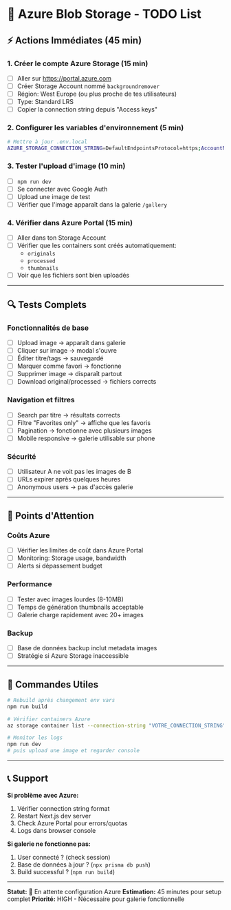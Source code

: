 # 🚀 Azure Blob Storage - TODO List

## ⚡ Actions Immédiates (45 min)

### 1. Créer le compte Azure Storage (15 min)
- [ ] Aller sur https://portal.azure.com
- [ ] Créer Storage Account nommé `backgroundremover`
- [ ] Région: West Europe (ou plus proche de tes utilisateurs)
- [ ] Type: Standard LRS
- [ ] Copier la connection string depuis "Access keys"

### 2. Configurer les variables d'environnement (5 min)
```bash
# Mettre à jour .env.local
AZURE_STORAGE_CONNECTION_STRING=DefaultEndpointsProtocol=https;AccountName=backgroundremover;AccountKey=TON_VRAI_KEY;EndpointSuffix=core.windows.net
```

### 3. Tester l'upload d'image (10 min)
- [ ] `npm run dev`
- [ ] Se connecter avec Google Auth
- [ ] Upload une image de test
- [ ] Vérifier que l'image apparaît dans la galerie `/gallery`

### 4. Vérifier dans Azure Portal (15 min)
- [ ] Aller dans ton Storage Account
- [ ] Vérifier que les containers sont créés automatiquement:
  - `originals`
  - `processed`
  - `thumbnails`
- [ ] Voir que les fichiers sont bien uploadés

---

## 🔍 Tests Complets

### Fonctionnalités de base
- [ ] Upload image → apparaît dans galerie
- [ ] Cliquer sur image → modal s'ouvre
- [ ] Éditer titre/tags → sauvegardé
- [ ] Marquer comme favori → fonctionne
- [ ] Supprimer image → disparaît partout
- [ ] Download original/processed → fichiers corrects

### Navigation et filtres
- [ ] Search par titre → résultats corrects
- [ ] Filtre "Favorites only" → affiche que les favoris
- [ ] Pagination → fonctionne avec plusieurs images
- [ ] Mobile responsive → galerie utilisable sur phone

### Sécurité
- [ ] Utilisateur A ne voit pas les images de B
- [ ] URLs expirer après quelques heures
- [ ] Anonymous users → pas d'accès galerie

---

## 🚨 Points d'Attention

### Coûts Azure
- [ ] Vérifier les limites de coût dans Azure Portal
- [ ] Monitoring: Storage usage, bandwidth
- [ ] Alerts si dépassement budget

### Performance
- [ ] Tester avec images lourdes (8-10MB)
- [ ] Temps de génération thumbnails acceptable
- [ ] Galerie charge rapidement avec 20+ images

### Backup
- [ ] Base de données backup inclut metadata images
- [ ] Stratégie si Azure Storage inaccessible

---

## 🔧 Commandes Utiles

```bash
# Rebuild après changement env vars
npm run build

# Vérifier containers Azure
az storage container list --connection-string "VOTRE_CONNECTION_STRING"

# Monitor les logs
npm run dev
# puis upload une image et regarder console
```

---

## 📞 Support

**Si problème avec Azure:**
1. Vérifier connection string format
2. Restart Next.js dev server
3. Check Azure Portal pour errors/quotas
4. Logs dans browser console

**Si galerie ne fonctionne pas:**
1. User connecté ? (check session)
2. Base de données à jour ? (`npx prisma db push`)
3. Build successful ? (`npm run build`)

---

**Statut:** 🔴 En attente configuration Azure
**Estimation:** 45 minutes pour setup complet
**Priorité:** HIGH - Nécessaire pour galerie fonctionnelle